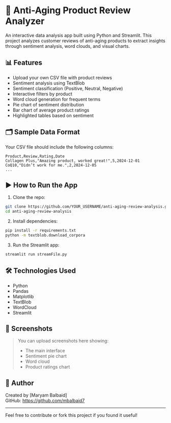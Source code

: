 
# 🧪 Anti-Aging Product Review Analyzer

An interactive data analysis app built using Python and Streamlit. This project analyzes customer reviews of anti-aging products to extract insights through sentiment analysis, word clouds, and visual charts.

## 📊 Features

- Upload your own CSV file with product reviews
- Sentiment analysis using TextBlob
- Sentiment classification (Positive, Neutral, Negative)
- Interactive filters by product
- Word cloud generation for frequent terms
- Pie chart of sentiment distribution
- Bar chart of average product ratings
- Highlighted tables based on sentiment

## 🗂️ Sample Data Format

Your CSV file should include the following columns:

```csv
Product,Review,Rating,Date
Collagen Plus,"Amazing product, worked great!",5,2024-12-01
CoQ10,"Didn’t work for me.",2,2024-12-05
...
```

## ▶️ How to Run the App

1. Clone the repo:

```bash
git clone https://github.com/YOUR_USERNAME/anti-aging-review-analysis.git
cd anti-aging-review-analysis
```

2. Install dependencies:

```bash
pip install -r requirements.txt
python -m textblob.download_corpora
```

3. Run the Streamlit app:

```bash
streamlit run streamFile.py
```

## 🛠️ Technologies Used

- Python
- Pandas
- Matplotlib
- TextBlob
- WordCloud
- Streamlit

## 📸 Screenshots

> You can upload screenshots here showing:
> - The main interface
> - Sentiment pie chart
> - Word cloud
> - Product ratings chart

## 🔗 Author

Created by [Maryam Balbaid]  
GitHub: https://github.com/mbalbaid7

---

Feel free to contribute or fork this project if you found it useful!
